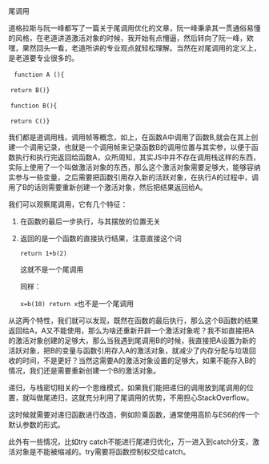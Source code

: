 尾调用

道格拉斯与阮一峰都写了一篇关于尾调用优化的文章，阮一峰秉承其一贯通俗易懂的风格，在老道讲道激活对象的时候，我开始有点懵逼，然后转向了阮一峰，欸嘿，果然回头一看，老道所讲的专业观点就轻松理解。当然在对尾调用的定义上，是老道要专业很多的。

​			` function A (){`

​				`return B()}`

​		  `function B(){`

​				`return C()} `

 我们都是道调用栈，调用帧等概念，如上，在函数A中调用了函数B,就会在其上创建一个调用记录，也就是一个调用帧来记录函数B的调用位置与其实参，以便于函数执行和执行完返回给函数A，众所周知，其实JS中并不存在调用栈这样的东西，实际上使用了一个叫做激活对象的东西，那么这个激活对象需要足够大，能够容纳实参与一些变量，之后需要把函数引用存入新的活跃对象，在执行A的过程中，调用了B的话则需要重新创建一个激活对象，然后把结果返回给A。

我们可以观察尾调用，它有几个特征：

1. 在函数的最后一步执行，与其摆放的位置无关

2. 返回的是一个函数的直接执行结果，注意直接这个词

   `return 1+b(2)`

   这就不是一个尾调用

   同样：

   `x=b(10) return x`也不是一个尾调用

从这两个特性，我们就可以发现，既然在函数的最后执行，那么这个B函数的结果返回给A，A又不能使用，那么为啥还重新开辟一个激活对象呢？我不如直接把A的激活对象创建的足够大，那么当我遇到尾调用B的时候，我直接把A设置为新的活跃对象，把B的变量与函数引用存入A的激活对象，就减少了内存分配与垃圾回收的时间，不是更好？当然这需要A的激活对象设置的足够大，如果不能存入B的情况，我们还是需要重新创建一个B的激活对象。

递归，与栈密切相关的一个思维模式，如果我们能把递归的调用放到尾调用的位置，就叫做尾递归，这就充分利用了尾调用的优势，不用担心StackOverflow。

这时候就需要对递归函数进行改造，例如阶乘函数，通常使用高阶与ES6的传一个默认参数的形式。

此外有一些情况，比如try catch不能进行尾递归优化，万一进入到catch分支，激活对象是不能被缩减的。try需要将函数控制权交给catch。


